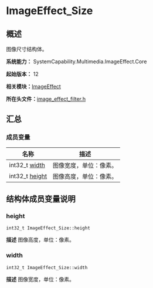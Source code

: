 # ImageEffect_Size


## 概述

图像尺寸结构体。

**系统能力：** SystemCapability.Multimedia.ImageEffect.Core

**起始版本：** 12

**相关模块：**[ImageEffect](_image_effect.md)

**所在头文件：**[image_effect_filter.h](image__effect__filter_8h.md)


## 汇总


### 成员变量

| 名称 | 描述 | 
| -------- | -------- |
| int32_t [width](#width) | 图像宽度，单位：像素。  | 
| int32_t [height](#height) | 图像高度，单位：像素。  | 


## 结构体成员变量说明


### height

```
int32_t ImageEffect_Size::height
```
**描述**
图像高度，单位：像素。


### width

```
int32_t ImageEffect_Size::width
```
**描述**
图像宽度，单位：像素。
